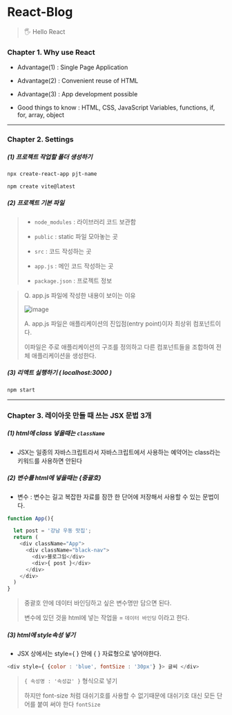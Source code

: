 # React-Blog
> 🖐 Hello React 
### Chapter 1. Why use React
* Advantage(1) : Single Page Application
* Advantage(2) : Convenient reuse of HTML
* Advantage(3) : App development possible

* Good things to know : HTML, CSS, JavaScript Variables, functions, if, for, array, object

---

### Chapter 2. Settings

##### (1) 프로젝트 작업할 폴더 생성하기

```bash
npx create-react-app pjt-name
``` 
```bash
npm create vite@latest
```


##### (2) 프로젝트 기본 파일 

> * `node_modules` : 라이브러리 코드 보관함
>
> * `public` : static 파일 모아놓는 곳
>
> * `src` : 코드 작성하는 곳
>
> * `app.js` : 메인 코드 작성하는 곳
>
> * `package.json` : 프로젝트 정보 

> Q. app.js 파일에 작성한 내용이 보이는 이유
>
> ![image](https://github.com/oiosu/React-Blog/assets/99783474/dc49eecc-ce00-4a87-8ab6-36d312a8dbec)
> 
> A. app.js 파일은 애플리케이션의 진입점(entry point)이자 최상위 컴포넌트이다.
>
> 이파일은 주로 애플리케이션의 구조를 정의하고 다른 컴포넌트들을 조합하여 전체 애플리케이션을 생성한다.

##### (3) 리액트 실행하기 ( localhost:3000 )

```bash
npm start
```

---

### Chapter 3. 레이아웃 만들 때 쓰는 JSX 문법 3개

##### (1) html에 class 넣을때는 `className`

* JSX는 일종의 자바스크립트라서 자바스크립트에서 사용하는 예약어는 class라는 키워드를 사용하면 안된다

##### (2) 변수를 html에 넣을때는 {중괄호}

* 변수 : 변수는 길고 복잡한 자료를 잠깐 한 단어에 저장해서 사용할 수 있는 문법이다.

```javascript
function App(){

  let post = '강남 우동 맛집';
  return (
    <div className="App">
      <div className="black-nav">
        <div>블로그임</div>
        <div>{ post }</div>
      </div>
    </div>
  )
}
```
> 중괄호 안에 데이터 바인딩하고 싶은 변수명만 담으면 된다.
>
> 변수에 있던 것을 html에 넣는 작업을 = `데이터 바인딩` 이라고 한다.


##### (3)  html에 style속성 넣기

* JSX 상에서는 style={ } 안에 { } 자료형으로 넣어야한다.

```javascript
<div style={ {color : 'blue', fontSize : '30px'} }> 글씨 </div>
```

> ` { 속성명 : '속성값' } ` 형식으로 넣기
>
> 하지만 font-size 처럼 대쉬기호를 사용할 수 없기때문에 대쉬기호 대신 모든 단어를 붙여 써야 한다 `fontSize`
>

